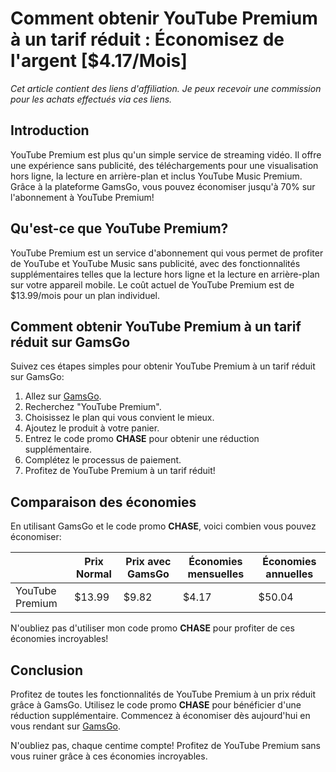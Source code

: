 # Comment obtenir YouTube Premium à un tarif réduit : Économisez de l'argent [$4.17/Mois]

*Cet article contient des liens d'affiliation. Je peux recevoir une commission pour les achats effectués via ces liens.*

## Introduction

YouTube Premium est plus qu'un simple service de streaming vidéo. Il offre une expérience sans publicité, des téléchargements pour une visualisation hors ligne, la lecture en arrière-plan et inclus YouTube Music Premium. Grâce à la plateforme GamsGo, vous pouvez économiser jusqu'à 70% sur l'abonnement à YouTube Premium!

## Qu'est-ce que YouTube Premium?

YouTube Premium est un service d'abonnement qui vous permet de profiter de YouTube et YouTube Music sans publicité, avec des fonctionnalités supplémentaires telles que la lecture hors ligne et la lecture en arrière-plan sur votre appareil mobile. Le coût actuel de YouTube Premium est de $13.99/mois pour un plan individuel.

## Comment obtenir YouTube Premium à un tarif réduit sur GamsGo

Suivez ces étapes simples pour obtenir YouTube Premium à un tarif réduit sur GamsGo:

1. Allez sur [GamsGo](https://www.gamsgo.com/partner/ykeX7B).
2. Recherchez "YouTube Premium".
3. Choisissez le plan qui vous convient le mieux.
4. Ajoutez le produit à votre panier.
5. Entrez le code promo **CHASE** pour obtenir une réduction supplémentaire.
6. Complétez le processus de paiement.
7. Profitez de YouTube Premium à un tarif réduit!

## Comparaison des économies

En utilisant GamsGo et le code promo **CHASE**, voici combien vous pouvez économiser:

|   | Prix Normal | Prix avec GamsGo | Économies mensuelles | Économies annuelles |
| -- | -- | -- | -- | -- |
| YouTube Premium | $13.99 | $9.82 | $4.17 | $50.04 |

N'oubliez pas d'utiliser mon code promo **CHASE** pour profiter de ces économies incroyables! 

## Conclusion

Profitez de toutes les fonctionnalités de YouTube Premium à un prix réduit grâce à GamsGo. Utilisez le code promo **CHASE** pour bénéficier d'une réduction supplémentaire. Commencez à économiser dès aujourd'hui en vous rendant sur [GamsGo](https://www.gamsgo.com/partner/ykeX7B). 

N'oubliez pas, chaque centime compte! Profitez de YouTube Premium sans vous ruiner grâce à ces économies incroyables.